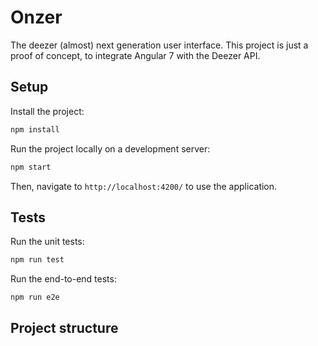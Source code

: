 # Onzer

The deezer (almost) next generation user interface.
This project is just a proof of concept, to integrate Angular 7 with the Deezer API.

## Setup

Install the project:
```bash
npm install
```

Run the project locally on a development server:
```bash
npm start
```
Then, navigate to `http://localhost:4200/` to use the application.

## Tests

Run the unit tests:
```bash
npm run test
```

Run the end-to-end tests:
```bash
npm run e2e
```

## Project structure
